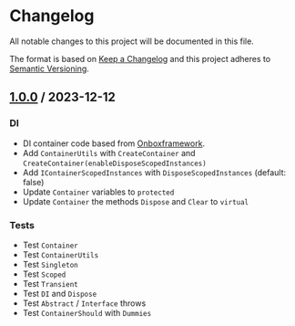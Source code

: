# Changelog
All notable changes to this project will be documented in this file.

The format is based on [Keep a Changelog](http://keepachangelog.com/en/1.0.0/)
and this project adheres to [Semantic Versioning](http://semver.org/spec/v2.0.0.html).

## [1.0.0] / 2023-12-12
### DI
- DI container code based from [Onboxframework](https://github.com/engthiago/Onboxframework).
- Add `ContainerUtils` with `CreateContainer` and `CreateContainer(enableDisposeScopedInstances)`
- Add `IContainerScopedInstances` with `DisposeScopedInstances` (default: false)
- Update `Container` variables to `protected`
- Update `Container` the methods `Dispose` and `Clear` to `virtual`
### Tests
- Test `Container`
- Test `ContainerUtils`
- Test `Singleton`
- Test `Scoped`
- Test `Transient`
- Test `DI` and `Dispose`
- Test `Abstract` / `Interface` throws
- Test `ContainerShould` with `Dummies`

[vNext]: ../../compare/1.0.0...HEAD
[1.0.0]: ../../compare/1.0.0